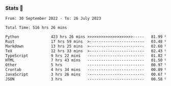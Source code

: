 ### Stats 👋
<!--START_SECTION:waka-->

```txt
From: 30 September 2022 - To: 26 July 2023

Total Time: 516 hrs 26 mins

Python              423 hrs 26 mins >>>>>>>>>>>>>>>>>>>>-----   81.99 %
Rust                17 hrs 59 mins  >------------------------   03.48 %
Markdown            13 hrs 25 mins  >------------------------   02.60 %
TeX                 12 hrs 33 mins  >------------------------   02.43 %
TypeScript          9 hrs 22 mins   -------------------------   01.82 %
HTML                7 hrs 43 mins   -------------------------   01.50 %
Other               5 hrs           -------------------------   00.97 %
Crontab             4 hrs 34 mins   -------------------------   00.89 %
JavaScript          3 hrs 26 mins   -------------------------   00.67 %
JSON                3 hrs           -------------------------   00.58 %
```

<!--END_SECTION:waka-->

<!--
**buhaytza2005/buhaytza2005** is a ✨ _special_ ✨ repository because its `README.md` (this file) appears on your GitHub profile.

Here are some ideas to get you started:

- 🔭 I’m currently working on ...
- 🌱 I’m currently learning ...
- 👯 I’m looking to collaborate on ...
- 🤔 I’m looking for help with ...
- 💬 Ask me about ...
- 📫 How to reach me: ...
- 😄 Pronouns: ...
- ⚡ Fun fact: ...
-->


